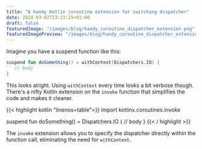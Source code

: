 ```yaml
---
title: "A handy Kotlin coroutine extension for switching dispatcher"
date: 2024-03-02T23:23:25+01:00
draft: false
featuredImage: "/images/blog/handy_coroutine_dispatcher_extension.png"
featuredImagePreview: "/images/blog/handy_coroutine_dispatcher_extension.png"
---
```


Imagine you have a suspend function like this:

```kotlin
suspend fun doSomething() = withContext(Dispatchers.IO) {
   // body
}
```

This looks alright. Using `withContext` every time looks a bit verbose though. There's a nifty Kotlin extension on the `invoke` function that simplifies the code and makes it cleaner.

{{< highlight kotlin "linenos=table">}}
import kotlinx.coroutines.invoke

suspend fun doSomething() = Dispatchers.IO {
   // body
}
{{< / highlight >}}

The `invoke` extension allows you to specify the dispatcher directly within the function call, eliminating the need for `withContext`.

